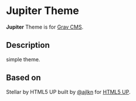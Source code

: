 # Jupiter Theme 

**Jupiter** Theme is for [Grav CMS](http://github.com/getgrav/grav).  

## Description

simple theme.

## Based on
Stellar by HTML5 UP
built by [@ajlkn](https://twitter.com/ajlkn) for [HTML5 UP](https://html5up.net).

